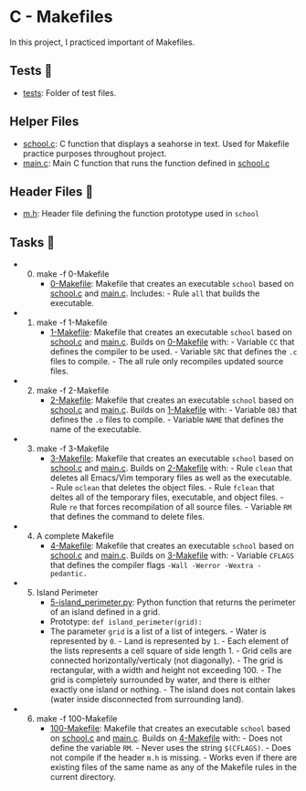 

# C - Makefiles

In this project, I practiced important of Makefiles.

## Tests 🧪

- [tests](https://github.com/richard-1257/alx-low_level_programming/tree/master/0x1C-makefiles/tests): Folder of test files.

## Helper Files
- [school.c](https://github.com/richard-1257/alx-low_level_programming/blob/master/0x1C-makefiles/school.c): C function that displays a seahorse in text. Used for Makefile practice purposes throughout project. 
- [main.c](https://github.com/richard-1257/alx-low_level_programming/blob/master/0x1C-makefiles/main.c): Main C function that runs the function defined in [school.c](https://github.com/richard-1257/alx-low_level_programming/blob/master/0x1C-makefiles/school.c)

## Header Files 📁
- [m.h](https://github.com/richard-1257/alx-low_level_programming/blob/master/0x1C-makefiles/m.h): Header file defining the function prototype used in `school`


## Tasks 📃
- 0. make -f 0-Makefile
     - [0-Makefile](https://github.com/richard-1257/alx-low_level_programming/blob/master/0x1C-makefiles/0-Makefile):  Makefile that creates an executable `school` based on [school.c](https://github.com/richard-1257/alx-low_level_programming/blob/master/0x1C-makefiles/school.c) and [main.c](https://github.com/richard-1257/alx-low_level_programming/blob/master/0x1C-makefiles/main.c). Includes:
           - Rule `all` that builds the executable.
     
- 1. make -f 1-Makefile
     - [1-Makefile](https://github.com/richard-1257/alx-low_level_programming/blob/master/0x1C-makefiles/1-Makefile): Makefile that creates an executable `school` based on [school.c](https://github.com/richard-1257/alx-low_level_programming/blob/master/0x1C-makefiles/school.c) and [main.c](https://github.com/richard-1257/alx-low_level_programming/blob/master/0x1C-makefiles/main.c). Builds on [0-Makefile](https://github.com/richard-1257/alx-low_level_programming/blob/master/0x1C-makefiles/0-Makefile) with:
           - Variable `CC` that defines the compiler to be used.
           - Variable `SRC` that defines the `.c` files to compile.
           - The all rule only recompiles updated source files.
     
- 2. make -f 2-Makefile
     - [2-Makefile](https://github.com/richard-1257/alx-low_level_programming/blob/master/0x1C-makefiles/2-Makefile): Makefile that creates an executable `school` based on [school.c](https://github.com/richard-1257/alx-low_level_programming/blob/master/0x1C-makefiles/school.c) and [main.c](https://github.com/richard-1257/alx-low_level_programming/blob/master/0x1C-makefiles/main.c). Builds on [1-Makefile](https://github.com/richard-1257/alx-low_level_programming/blob/master/0x1C-makefiles/1-Makefile) with:
           - Variable `OBJ` that defines the `.o` files to compile.
           - Variable `NAME` that defines the name of the executable.
           
- 3. make -f 3-Makefile
     - [3-Makefile](https://github.com/richard-1257/alx-low_level_programming/blob/master/0x1C-makefiles/3-Makefile): Makefile that creates an executable `school` based on [school.c](https://github.com/richard-1257/alx-low_level_programming/blob/master/0x1C-makefiles/school.c) and [main.c](https://github.com/richard-1257/alx-low_level_programming/blob/master/0x1C-makefiles/main.c). Builds on [2-Makefile](https://github.com/richard-1257/alx-low_level_programming/blob/master/0x1C-makefiles/2-Makefile) with:
           - Rule `clean` that deletes all Emacs/Vim temporary files as well as the executable.
           - Rule `oclean` that deletes the object files.
           - Rule `fclean` that deltes all of the temporary files, executable, and object files.
           - Rule `re` that forces recompilation of all source files.
           - Variable `RM` that defines the command to delete files.
   
- 4. A complete Makefile
     - [4-Makefile](https://github.com/richard-1257/alx-low_level_programming/blob/master/0x1C-makefiles/4-Makefile): Makefile that creates an executable `school` based on [school.c](https://github.com/richard-1257/alx-low_level_programming/blob/master/0x1C-makefiles/school.c) and [main.c](https://github.com/richard-1257/alx-low_level_programming/blob/master/0x1C-makefiles/main.c). Builds on [3-Makefile](https://github.com/richard-1257/alx-low_level_programming/blob/master/0x1C-makefiles/3-Makefile) with:
           - Variable `CFLAGS` that defines the compiler flags `-Wall -Werror -Wextra -pedantic.`
     
- 5. Island Perimeter
     - [5-island_perimeter.py](https://github.com/richard-1257/alx-low_level_programming/blob/master/0x1C-makefiles/5-island_perimeter.py): Python function that returns the perimeter of an island defined in a grid.
     - Prototype: `def island_perimeter(grid):`
     - The parameter `grid` is a list of a list of integers.
           - Water is represented by `0`.
           - Land is represented by `1`.
           - Each element of the lists represents a cell square of side length 1.
           - Grid cells are connected horizontally/verticaly (not diagonally).
           - The grid is rectangular, with a width and height not exceeding 100.
           - The grid is completely surrounded by water, and there is either exactly one island or nothing.
           - The island does not contain lakes (water inside disconnected from surrounding land).
           
- 6. make -f 100-Makefile
     - [100-Makefile](https://github.com/richard-1257/alx-low_level_programming/blob/master/0x1C-makefiles/100-Makefile): Makefile that creates an executable `school` based on [school.c](https://github.com/richard-1257/alx-low_level_programming/blob/master/0x1C-makefiles/school.c) and [main.c](https://github.com/richard-1257/alx-low_level_programming/blob/master/0x1C-makefiles/main.c). Builds on [4-Makefile](https://github.com/richard-1257/alx-low_level_programming/blob/master/0x1C-makefiles/4-Makefile) with:
           - Does not define the variable `RM`.
           - Never uses the string `$(CFLAGS)`.
           - Does not compile if the header `m.h` is missing.
           - Works even if there are existing files of the same name as any of the Makefile rules in the current directory.
